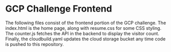# GCP Challenge Frontend
The following files consist of the frontend portion of the GCP challenge. The index.html is the home page, along with resume.css for some CSS styling. The counter.js fetches the API in the backend to display the visitor count. Finally, the cloudbuild.yaml updates the cloud storage bucket any time code is pushed to this repository.

